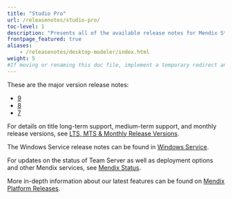 ```yaml
---
title: "Studio Pro"
url: /releasenotes/studio-pro/
toc-level: 1
description: "Presents all of the available release notes for Mendix Studio Pro."
frontpage_featured: true
aliases:
    - /releasenotes/desktop-modeler/index.html
weight: 5
#If moving or renaming this doc file, implement a temporary redirect and let the respective team know they should update the URL in the product. See Mapping to Products for more details.
---
```


These are the  major version release notes:

* [9](/releasenotes/studio-pro/9/)
* [8](/releasenotes/studio-pro/8/)
* [7](/releasenotes/studio-pro/7/)

For details on title long-term support, medium-term support, and monthly release versions, see [LTS, MTS & Monthly Release Versions](/releasenotes/studio-pro/lts-mts/).

The Windows Service release notes can be found in [Windows Service](/releasenotes/studio-pro/windows-service/).

For updates on the status of Team Server as well as deployment options and other Mendix services, see [Mendix Status](https://status.mendix.com/).

More in-depth information about our latest features can be found on [Mendix Platform Releases](https://www.mendix.com/releases/).

